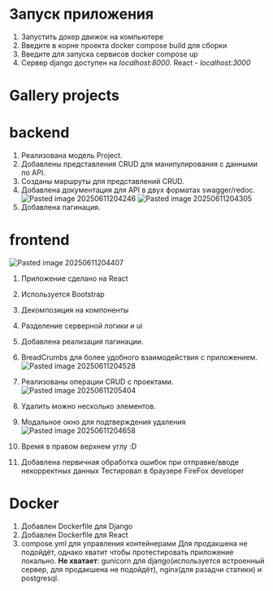 # Запуск приложения
1. Запустить докер движок на компьютере
2. Введите в корне проекта docker compose build для сборки
3. Введите для запуска сервисов docker compose up
4. Сервер django доступен на *localhost:8000.* React - *localhost:3000*

# Gallery projects

# backend

1. Реализована модель Project.
2. Добавлены представления CRUD для манипулирования с данными по API.
3. Созданы маршруты для представлений CRUD.
4. Добавлена документация для API в двух форматах swagger/redoc.
![Pasted image 20250611204246](https://github.com/user-attachments/assets/8acccdf3-d4c4-4af4-b5b0-87e89e855441)
![Pasted image 20250611204305](https://github.com/user-attachments/assets/77a8c2cb-eb17-4d42-bb35-e437e57a5872)
5. Добавлена пагинация.

# frontend 
![Pasted image 20250611204407](https://github.com/user-attachments/assets/a39c6c1f-da7d-44c1-8fce-0286293e3f13)

1. Приложение сделано на React
2. Используется Bootstrap
3. Декомпозиция на компоненты
4. Разделение серверной логики и ui
5. Добавлена реализация пагинации.
6. BreadCrumbs для более удобного взаимодействия с приложением.
 ![Pasted image 20250611204528](https://github.com/user-attachments/assets/2f54a7f7-9101-4c01-bbb6-366b0a3fa1a5)

7. Реализованы операции CRUD с проектами.
![Pasted image 20250611205404](https://github.com/user-attachments/assets/7b37054a-202b-40a4-849c-74f5a5f7f065)

8. Удалить можно несколько элементов.
9. Модальное окно для подтверждения удаления
![Pasted image 20250611204658](https://github.com/user-attachments/assets/2a6e59fc-fdab-4dde-a8b3-11f9e7fbdb5f)

10. Время в правом верхнем углу :D 
11. Добавлена первичная обработка ошибок при отправке/вводе некорректных данных
Тестировал в браузере FireFox developer 



# Docker
1. Добавлен Dockerfile для Django
2. Добавлен Dockerfile для React
3. compose.yml для управления контейнерами
Для продакшена не подойдёт, однако хватит чтобы протестировать приложение локально.
**Не хватает**: gunicorn для django(используется встроенный сервер, для продакшена не подойдёт), nginx(для разадчи статики) и postgresql.
